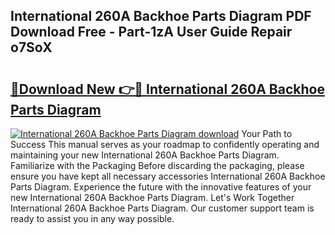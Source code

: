 ## International 260A Backhoe Parts Diagram PDF Download Free - Part-1zA User Guide Repair o7SoX

# <h2><a href="http://dfo8mu.blite.top/?on=International+260A+Backhoe+Parts+Diagram">🔗Download New 👉🔴 International 260A Backhoe Parts Diagram</a></h2>

[![International 260A Backhoe Parts Diagram download](https://i.imgur.com/lujVjoI.png)](http://dfo8mu.blite.top/?on=International+260A+Backhoe+Parts+Diagram)
Your Path to Success This manual serves as your roadmap to confidently operating and maintaining your new International 260A Backhoe Parts Diagram. Familiarize with the Packaging Before discarding the packaging, please ensure you have kept all necessary accessories International 260A Backhoe Parts Diagram. Experience the future with the innovative features of your new International 260A Backhoe Parts Diagram. Let's Work Together International 260A Backhoe Parts Diagram. Our customer support team is ready to assist you in any way possible.
